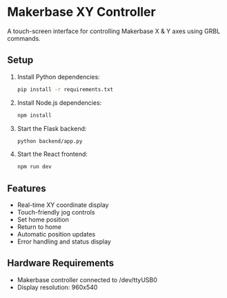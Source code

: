 # Makerbase XY Controller

A touch-screen interface for controlling Makerbase X & Y axes using GRBL commands.

## Setup

1. Install Python dependencies:
   ```bash
   pip install -r requirements.txt
   ```

2. Install Node.js dependencies:
   ```bash
   npm install
   ```

3. Start the Flask backend:
   ```bash
   python backend/app.py
   ```

4. Start the React frontend:
   ```bash
   npm run dev
   ```

## Features

- Real-time XY coordinate display
- Touch-friendly jog controls
- Set home position
- Return to home
- Automatic position updates
- Error handling and status display

## Hardware Requirements

- Makerbase controller connected to /dev/ttyUSB0
- Display resolution: 960x540
